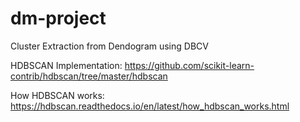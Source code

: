 # dm-project
Cluster Extraction from Dendogram using DBCV

HDBSCAN Implementation: https://github.com/scikit-learn-contrib/hdbscan/tree/master/hdbscan

How HDBSCAN works: https://hdbscan.readthedocs.io/en/latest/how_hdbscan_works.html
